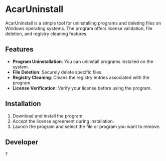 # AcarUninstall

AcarUninstall is a simple tool for uninstalling programs and deleting files on Windows operating systems. The program offers license validation, file deletion, and registry cleaning features.

## Features
- **Program Uninstallation**: You can uninstall programs installed on the system.
- **File Deletion**: Securely delete specific files.
- **Registry Cleaning**: Cleans the registry entries associated with the program.
- **License Verification**: Verify your license before using the program.

## Installation
1. Download and install the program.
2. Accept the license agreement during installation.
3. Launch the program and select the file or program you want to remove.

## Developer
?
